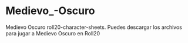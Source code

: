 # Medievo_-Oscuro
Medievo Oscuro roll20-character-sheets.
Puedes descargar los archivos para jugar a Medievo Oscuro en Roll20
